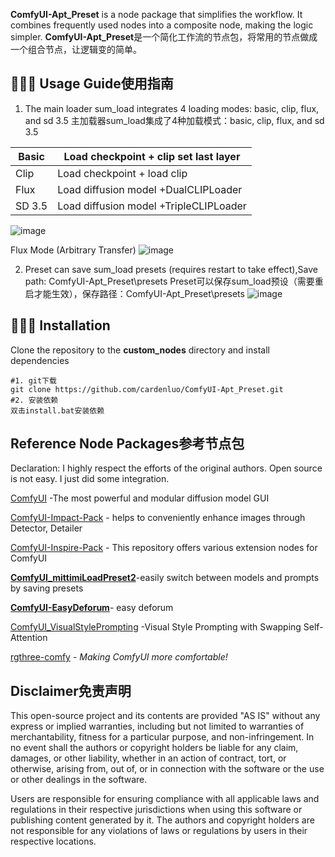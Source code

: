 
**ComfyUI-Apt_Preset**  is a node package that simplifies the workflow. It combines frequently used nodes into a composite node, making the logic simpler.
**ComfyUI-Apt_Preset**是一个简化工作流的节点包，将常用的节点做成一个组合节点，让逻辑变的简单。

## 👨🏻‍🎨 Usage Guide使用指南

1. The main loader sum_load integrates 4 loading modes: basic, clip, flux, and sd 3.5
   主加载器sum_load集成了4种加载模式：basic, clip, flux, and sd 3.5

| Basic  | Load checkpoint  + clip set last layer |
| ------ | -------------------------------------- |
| Clip   | Load checkpoint   + load clip          |
| Flux   | Load diffusion model +DualCLIPLoader   |
| SD 3.5 | Load diffusion model +TripleCLIPLoader |

![image](https://github.com/user-attachments/assets/73d64eb6-fc41-44e7-9766-dce8f9ab74e6)


Flux Mode (Arbitrary Transfer)
![image](https://github.com/user-attachments/assets/e6ebec1f-b000-42f5-8c0e-cadc3a6d437c)


2. Preset can save sum_load presets (requires restart to take effect),Save path: ComfyUI-Apt_Preset\presets
   Preset可以保存sum_load预设（需要重启才能生效），保存路径：ComfyUI-Apt_Preset\presets
![image](https://github.com/user-attachments/assets/01d5793f-5703-420b-b57a-6e120527bc19)



## 👨🏻‍🔧 Installation

Clone the repository to the **custom_nodes** directory and install dependencies
```
#1. git下载
git clone https://github.com/cardenluo/ComfyUI-Apt_Preset.git
#2. 安装依赖
双击install.bat安装依赖
```


## Reference Node Packages参考节点包

Declaration: I highly respect the efforts of the original authors. Open source is not easy. I just did some integration.

[ComfyUI](https://github.com/comfyanonymous/ComfyUI) -The most powerful and modular diffusion model GUI

[ComfyUI-Impact-Pack](https://github.com/ltdrdata/ComfyUI-Impact-Pack) - helps to conveniently enhance images through Detector, Detailer

[ComfyUI-Inspire-Pack](https://github.com/ltdrdata/ComfyUI-Inspire-Pack) - This repository offers various extension nodes for ComfyUI

**[ComfyUI_mittimiLoadPreset2](https://github.com/mittimi/ComfyUI_mittimiLoadPreset2)**-easily switch between models and prompts by saving presets

**[ComfyUI-EasyDeforum](https://github.com/Chan-0312/ComfyUI-EasyDeforum)**- easy deforum

[ComfyUI_VisualStylePrompting](https://github.com/ExponentialML/ComfyUI_VisualStylePrompting) -Visual Style Prompting with Swapping Self-Attention

[rgthree-comfy](https://github.com/rgthree/rgthree-comfy) - _Making ComfyUI more comfortable!_


## Disclaimer免责声明

This open-source project and its contents are provided "AS IS" without any express or implied warranties, including but not limited to warranties of merchantability, fitness for a particular purpose, and non-infringement. In no event shall the authors or copyright holders be liable for any claim, damages, or other liability, whether in an action of contract, tort, or otherwise, arising from, out of, or in connection with the software or the use or other dealings in the software.

Users are responsible for ensuring compliance with all applicable laws and regulations in their respective jurisdictions when using this software or publishing content generated by it. The authors and copyright holders are not responsible for any violations of laws or regulations by users in their respective locations.
